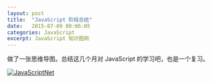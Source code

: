 ```yaml
---
layout: post
title:  "JavaScript 阶段总结"
date:   2015-07-09 00:06:05
categories: JavaScript
excerpt: JavaScript 知识图网
---
```


做了一张思维导图。总结这几个月对 JavaScript 的学习吧，也是一个复习。

[![JavaScriptNet](http://7q5cdt.com1.z0.glb.clouddn.com/blog-JavaScriptNet.png)](http://7q5cdt.com1.z0.glb.clouddn.com/blog-JavaScriptNet.png)